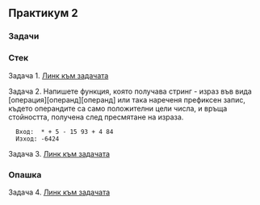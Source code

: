 ## Практикум 2
### Задачи
### Стек  

Задача 1. [Линк към задачата](https://www.hackerrank.com/challenges/simple-text-editor/problem)   

Задача 2. Напишете функция, която получава стринг - израз във вида [операция][операнд][операнд] или така нареченя префиксен запис, 
 където операндите са само положителни цели числа, и връща стойността, получена след пресмятане на израза.
   
      Вход:  * + 5 - 15 93 + 4 84
      Изход: -6424  
      
Задача 3. [Линк към задачата](https://www.hackerrank.com/challenges/waiter/problem) 

### Опашка

Задача 4. [Линк към задачата](https://onlinejudge.org/external/109/10935.pdf?fbclid=IwAR08Ska-dJ2TNGdth3zvdAexABMOo2qteZt1UwD4UFgBTqOJsAYCZa5Z22Y)  
      

